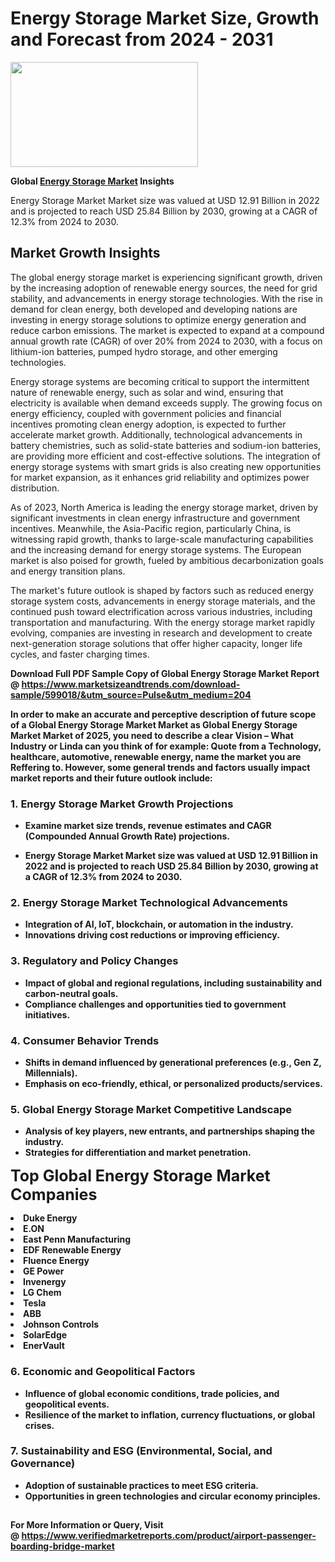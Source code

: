 <H1>Energy Storage Market Size, Growth and Forecast from 2024 - 2031</H1><img class="aligncenter size-medium wp-image-584254" src="https://thirdeyenews.in/wp-content/uploads/2024/09/Global-Market-Research-300x168.jpeg" alt="" width="300" height="168" /><p><strong>Global&nbsp;<a href="https://www.marketsizeandtrends.com/download-sample/599018/&amp;utm_source=Pulse&amp;utm_medium=204">Energy Storage Market</a> Insights</strong></p><p>Energy Storage Market Market size was valued at USD 12.91 Billion in 2022 and is projected to reach USD 25.84 Billion by 2030, growing at a CAGR of 12.3% from 2024 to 2030.</p><p><h2>Market Growth Insights</h2> <p>The global energy storage market is experiencing significant growth, driven by the increasing adoption of renewable energy sources, the need for grid stability, and advancements in energy storage technologies. With the rise in demand for clean energy, both developed and developing nations are investing in energy storage solutions to optimize energy generation and reduce carbon emissions. The market is expected to expand at a compound annual growth rate (CAGR) of over 20% from 2024 to 2030, with a focus on lithium-ion batteries, pumped hydro storage, and other emerging technologies.</p> <p><strong></strong></p> <p>Energy storage systems are becoming critical to support the intermittent nature of renewable energy, such as solar and wind, ensuring that electricity is available when demand exceeds supply. The growing focus on energy efficiency, coupled with government policies and financial incentives promoting clean energy adoption, is expected to further accelerate market growth. Additionally, technological advancements in battery chemistries, such as solid-state batteries and sodium-ion batteries, are providing more efficient and cost-effective solutions. The integration of energy storage systems with smart grids is also creating new opportunities for market expansion, as it enhances grid reliability and optimizes power distribution.</p> <p>As of 2023, North America is leading the energy storage market, driven by significant investments in clean energy infrastructure and government incentives. Meanwhile, the Asia-Pacific region, particularly China, is witnessing rapid growth, thanks to large-scale manufacturing capabilities and the increasing demand for energy storage systems. The European market is also poised for growth, fueled by ambitious decarbonization goals and energy transition plans.</p> <p>The market's future outlook is shaped by factors such as reduced energy storage system costs, advancements in energy storage materials, and the continued push toward electrification across various industries, including transportation and manufacturing. With the energy storage market rapidly evolving, companies are investing in research and development to create next-generation storage solutions that offer higher capacity, longer life cycles, and faster charging times.</p> <p><strong></p><p><span class=""><strong>Download Full PDF Sample Copy of Global Energy Storage Market Report</strong> @ <a href="https://www.marketsizeandtrends.com/download-sample/599018/&amp;utm_source=Pulse&amp;utm_medium=204" target="_blank">https://www.marketsizeandtrends.com/download-sample/599018/&amp;utm_source=Pulse&amp;utm_medium=204</a></span></p><p>In order to make an accurate and perceptive description of future scope of a Global&nbsp;Energy Storage Market Market as Global&nbsp;Energy Storage Market Market of 2025, you need to describe a clear Vision &ndash; What Industry or Linda can you think of for example: Quote from a Technology, healthcare, automotive, renewable energy, name the market you are Reffering to. However, some general trends and factors usually impact market reports and their future outlook include:</p><h3>1.&nbsp;<strong>Energy Storage Market Growth Projections</strong></h3><ul><li>Examine market size trends, revenue estimates and CAGR (Compounded Annual Growth Rate) projections.</li><li><p>Energy Storage Market Market size was valued at USD 12.91 Billion in 2022 and is projected to reach USD 25.84 Billion by 2030, growing at a CAGR of 12.3% from 2024 to 2030.</p></li></ul><h3>2.&nbsp;<strong>Energy Storage Market Technological Advancements</strong></h3><ul><li>Integration of AI, IoT, blockchain, or automation in the industry.</li><li>Innovations driving cost reductions or improving efficiency.</li></ul><h3>3.&nbsp;<strong>Regulatory and Policy Changes</strong></h3><ul><li>Impact of global and regional regulations, including sustainability and carbon-neutral goals.</li><li>Compliance challenges and opportunities tied to government initiatives.</li></ul><h3>4.&nbsp;<strong>Consumer Behavior Trends</strong></h3><ul><li>Shifts in demand influenced by generational preferences (e.g., Gen Z, Millennials).</li><li>Emphasis on eco-friendly, ethical, or personalized products/services.</li></ul><h3>5.&nbsp;<strong>Global Energy Storage Market Competitive Landscape</strong></h3><ul><li>Analysis of key players, new entrants, and partnerships shaping the industry.</li><li>Strategies for differentiation and market penetration.</li></ul><p data-pm-slice="1 1 []"><span style="color: inherit; font-family: inherit; font-size: 25px;">Top Global Energy Storage Market Companies</span></p><div class="" data-test-id=""><p><li>Duke Energy</li><li> E.ON</li><li> East Penn Manufacturing</li><li> EDF Renewable Energy</li><li> Fluence Energy</li><li> GE Power</li><li> Invenergy</li><li> LG Chem</li><li> Tesla</li><li> ABB</li><li> Johnson Controls</li><li> SolarEdge</li><li> EnerVault</li></p></div><h3>6.&nbsp;<strong>Economic and Geopolitical Factors</strong></h3><ul><li>Influence of global economic conditions, trade policies, and geopolitical events.</li><li>Resilience of the market to inflation, currency fluctuations, or global crises.</li></ul><h3>7.&nbsp;<strong>Sustainability and ESG (Environmental, Social, and Governance)</strong></h3><ul><li>Adoption of sustainable practices to meet ESG criteria.</li><li>Opportunities in green technologies and circular economy principles.</li></ul><h2><strong style="font-size: 14px;">For More Information or Query, Visit @&nbsp;</strong><a style="background-color: #ffffff; font-size: 14px;" href="https://www.marketsizeandtrends.com/report/energy-storage-market/" target="_blank">https://www.verifiedmarketreports.com/product/airport-passenger-boarding-bridge-market</a></h2>
